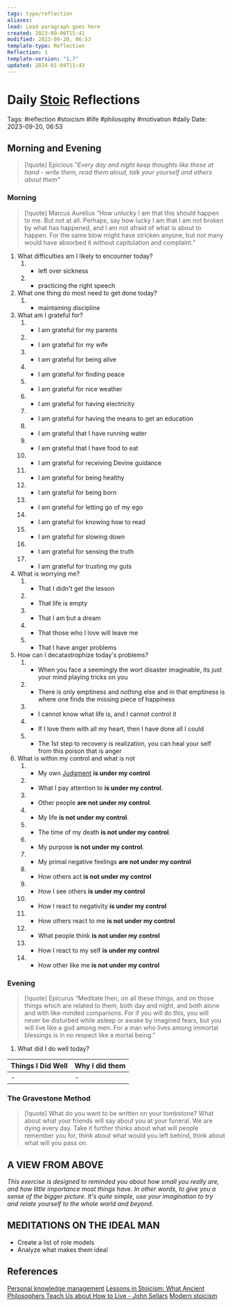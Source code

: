 ```yaml
---
tags: type/reflection
aliases: 
lead: Lead paragraph goes here
created: 2023-09-06T15:41
modified: 2023-09-20, 06:53
template-type: Reflection
Reflection: 1
template-version: "1.7"
updated: 2024-01-04T11:43
---
```



# Daily [Stoic](Stoicism.md) Reflections

Tags:  #reflection #stoicism #life #philosophy #motivation #daily 
Date: 2023-09-20, 06:53

## Morning and Evening

> [!quote] Epicious 
> _"Every day and night keep thoughts like these at hand - write them, 
> read them aloud, talk your yourself and others about them"_


### Morning

> [!quote] Marcus Aurelius
> “How unlucky I am that this should happen to me. But not at all. Perhaps, say 
> how lucky I am that I am not broken by what has happened, and I am not 
> afraid  of what is about to happen. For the same blow might have stricken 
> anyone, but not many would have absorbed it without capitulation 
> and complaint.”

1. What difficulties am I likely to encounter today?
	1. - left over sickness 
	2. - practicing the right speech 
2. What one thing do most need to get done today?
	1. - maintaining discipline 
3. What am I grateful for?
	1. - I am grateful for my parents 
	2. - I am grateful for my wife
	3. - I am grateful for being alive
	4. - I am grateful for finding peace 
	5. - I am grateful for nice weather
	6. - I am grateful for having electricity
	7. - I am grateful for having the means to get an education
	8. - I am grateful that I have running water 
	9. - I am grateful that I have food to eat 
	10. - I am grateful for receiving Devine guidance 
	11. - I am grateful for being healthy 
	12. - I am grateful for being born 
	13. - I am grateful for letting go of my ego 
	14. - I am grateful for knowing how to read 
	15. - I am grateful for slowing down 
	16. - I am grateful for sensing the truth 
	17. - I am grateful for trusting my guts
4. What is worrying me?
	1. - That I didn't get the lesson 
	2. - That life is empty 
	3. - That I am but a dream 
	4. - That those who I love will leave me
	5. - That I have anger problems 
5. How can I decatastrophize today's problems?
	1. - When you face a seemingly the wort disaster imaginable, its just your mind playing tricks on you  
	2. - There is only emptiness and nothing else and in that emptiness is where one finds the missing piece of happiness 
	3. - I cannot know what life is, and I cannot control it
	4. - If I love them with all my heart, then I have done all I could
	5. - The 1st step to recovery is realization, you can heal your self from this poison that is anger 
6. What is within my control and what is not
	1. - My own [Judgment](Control%20Over%20Judgment.md) **is under my control**
	2. - What I pay attention to **is under my control**.
	3. - Other people **are not under my control**.
	4. - My life **is not under my control**.
	5. - The time of my death **is not under my control**.
	6. - My purpose **is not under my control**.
	7. - My primal negative feelings **are not under my control**
	8. - How others act **is not under my control**
	9. - How I see others **is under my control**
	10. - How I react to negativity **is under my control**
	11. - How others react to me **is not under my control**
	12. - What people think **is not under my control**
	13. - How I react to my self **is under my control**
	14. - How other like me **is not under my control**

### Evening

> [!quote]  Epicurus
> “Meditate then, on all these things, and on those things which are related 
> to them, both day and night, and both alone and with like-minded 
> companions. For if you will do this, you will never be disturbed while 
> asleep or awake by imagined fears, but you will live like a god among 
> men. For a man who lives among immortal blessings is in no respect 
> like a mortal being.”

1. What did I do well today?

| Things I Did Well | Why I did them |
| ------------------- | ---------------- |
| -                 | -              |

### The Gravestone Method

> [!quote]
> What do you want to be written on your tombstone? What about what your friends will say about you at your funeral. We are dying every day. Take it further thinks about what will people remember you for, think about what would you left behind, think about what will you pass on.

## A VIEW FROM ABOVE

_This exercise is designed to reminded you about how small you really are, and how little importance most things have. In other words, to give you a sense of the bigger picture. It's quite simple, use your imagination to try and relate yourself to the whole world and beyond._

## MEDITATIONS ON THE IDEAL MAN

- Create a list of role models 
- Analyze what makes them ideal 

## References

[Personal knowledge management](Personal%20knowledge%20management.md)
[Lessons in Stoicism: What Ancient Philosophers Teach Us about How to Live - John Sellars](https://books.google.cz/books/about/Lessons_in_Stoicism.html?id=ky84zQEACAAJ&redir_esc=y)
[Modern stoicism](https://modernstoicism.com/)


